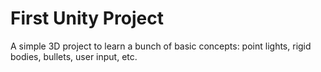 # First Unity Project

A simple 3D project to learn a bunch of basic concepts: point lights, rigid bodies, bullets, user input, etc.

